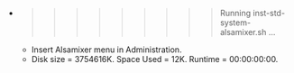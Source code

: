 * >>>>>>>>> Running inst-std-system-alsamixer.sh ...
  * Insert Alsamixer menu in Administration.
  * Disk size = 3754616K. Space Used = 12K. Runtime = 00:00:00:00.
